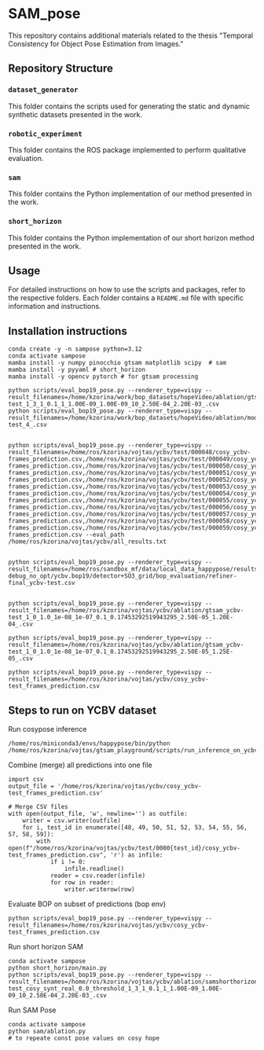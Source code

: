 # SAM_pose

This repository contains additional materials related to the thesis "Temporal Consistency for Object Pose Estimation from Images."

## Repository Structure

### `dataset_generator`
This folder contains the scripts used for generating the static and dynamic synthetic datasets presented in the work.

### `robotic_experiment`
This folder contains the ROS package implemented to perform qualitative evaluation.

### `sam`
This folder contains the Python implementation of our method presented in the work.

### `short_horizon`
This folder contains the Python implementation of our short horizon method presented in the work.

## Usage

For detailed instructions on how to use the scripts and packages, refer to the respective folders. Each folder contains a `README.md` file with specific information and instructions.


## Installation instructions

```
conda create -y -n sampose python=3.12 
conda activate sampose
mamba install -y numpy pinocchio gtsam matplotlib scipy  # sam
mamba install -y pyyaml # short_horizon
mamba install -y opencv pytorch # for gtsam processing

python scripts/eval_bop19_pose.py --renderer_type=vispy --result_filenames=/home/kzorina/work/bop_datasets/hopeVideo/ablation/gtsam_hopeVideo-test_1_3_1_0.1_1_1.00E-09_1.00E-09_10_2.50E-04_2.20E-03_.csv
python scripts/eval_bop19_pose.py --renderer_type=vispy --result_filenames=/home/kzorina/work/bop_datasets/hopeVideo/ablation/mod_hopeVideo-test_4_.csv


python scripts/eval_bop19_pose.py --renderer_type=vispy --result_filenames=/home/ros/kzorina/vojtas/ycbv/test/000048/cosy_ycbv-frames_prediction.csv,/home/ros/kzorina/vojtas/ycbv/test/000049/cosy_ycbv-frames_prediction.csv,/home/ros/kzorina/vojtas/ycbv/test/000050/cosy_ycbv-frames_prediction.csv,/home/ros/kzorina/vojtas/ycbv/test/000051/cosy_ycbv-frames_prediction.csv,/home/ros/kzorina/vojtas/ycbv/test/000052/cosy_ycbv-frames_prediction.csv,/home/ros/kzorina/vojtas/ycbv/test/000053/cosy_ycbv-frames_prediction.csv,/home/ros/kzorina/vojtas/ycbv/test/000054/cosy_ycbv-frames_prediction.csv,/home/ros/kzorina/vojtas/ycbv/test/000055/cosy_ycbv-frames_prediction.csv,/home/ros/kzorina/vojtas/ycbv/test/000056/cosy_ycbv-frames_prediction.csv,/home/ros/kzorina/vojtas/ycbv/test/000057/cosy_ycbv-frames_prediction.csv,/home/ros/kzorina/vojtas/ycbv/test/000058/cosy_ycbv-frames_prediction.csv,/home/ros/kzorina/vojtas/ycbv/test/000059/cosy_ycbv-frames_prediction.csv --eval_path /home/ros/kzorina/vojtas/ycbv/all_results.txt


python scripts/eval_bop19_pose.py --renderer_type=vispy --result_filenames=/home/ros/sandbox_mf/data/local_data_happypose/results/ycbv-debug_no_opt/ycbv.bop19/detector+SO3_grid/bop_evaluation/refiner-final_ycbv-test.csv


python scripts/eval_bop19_pose.py --renderer_type=vispy --result_filenames=/home/ros/kzorina/vojtas/ycbv/ablation/gtsam_ycbv-test_1_0_1.0_1e-08_1e-07_0.1_0.17453292519943295_2.50E-05_1.20E-04_.csv

python scripts/eval_bop19_pose.py --renderer_type=vispy --result_filenames=/home/ros/kzorina/vojtas/ycbv/ablation/gtsam_ycbv-test_1_0_1.0_1e-08_1e-07_0.1_0.17453292519943295_2.50E-05_1.25E-05_.csv

python scripts/eval_bop19_pose.py --renderer_type=vispy --result_filenames=/home/ros/kzorina/vojtas/ycbv/cosy_ycbv-test_frames_prediction.csv

```


## Steps to run on YCBV dataset
Run cosypose inference
```
/home/ros/miniconda3/envs/happypose/bin/python /home/ros/kzorina/vojtas/gtsam_playground/scripts/run_inference_on_ycbv.py
```
Combine (merge) all predictions into one file
```
import csv
output_file = '/home/ros/kzorina/vojtas/ycbv/cosy_ycbv-test_frames_prediction.csv'

# Merge CSV files
with open(output_file, 'w', newline='') as outfile:
    writer = csv.writer(outfile)
    for i, test_id in enumerate([48, 49, 50, 51, 52, 53, 54, 55, 56, 57, 58, 59]):
        with open(f"/home/ros/kzorina/vojtas/ycbv/test/0000{test_id}/cosy_ycbv-test_frames_prediction.csv", 'r') as infile:
            if i != 0:
                infile.readline()
            reader = csv.reader(infile)
            for row in reader:
                writer.writerow(row)
```
Evaluate BOP on subset of predictions (bop env)
```
python scripts/eval_bop19_pose.py --renderer_type=vispy --result_filenames=/home/ros/kzorina/vojtas/ycbv/cosy_ycbv-test_frames_prediction.csv
```

Run short horizon SAM
```
conda activate sampose
python short_horizon/main.py
python scripts/eval_bop19_pose.py --renderer_type=vispy --result_filenames=/home/ros/kzorina/vojtas/ycbv/ablation/samshorthorizon_ycbv-test_cosy_synt_real_0.0_threshold_1_3_1_0.1_1_1.00E-09_1.00E-09_10_2.50E-04_2.20E-03_.csv
```

Run SAM Pose
```
conda activate sampose
python sam/ablation.py
# to repeate const pose values on cosy hope
```